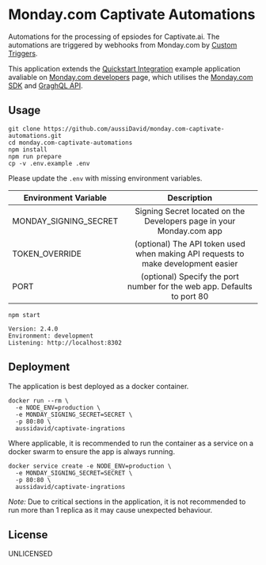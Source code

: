 # Monday.com Captivate Automations

Automations for the processing of epsiodes for Captivate.ai. The automations are triggered by webhooks from Monday.com by [Custom Triggers](https://monday.com/developers/apps/custom-trigger).

This application extends the [Quickstart Integration](https://github.com/mondaycom/welcome-apps/tree/master/apps/quickstart-integrations) example application avaliable on [Monday.com developers](https://monday.com/developers/apps/intro) page, which utilises the [Monday.com SDK](https://github.com/mondaycom/monday-sdk-js#mondaycom-apps-framework-sdk-for-javascript) and [GraghQL API](https://monday-api.readme.io/docs).

## Usage

    git clone https://github.com/aussiDavid/monday.com-captivate-automations.git
    cd monday.com-captivate-automations
    npm install
    npm run prepare
    cp -v .env.example .env

Please update the `.env` with missing environment variables.

| Environment Variable  |                                    Description                                    |
| --------------------- | :-------------------------------------------------------------------------------: |
| MONDAY_SIGNING_SECRET |       Signing Secret located on the Developers page in your Monday.com app        |
| TOKEN_OVERRIDE        | (optional) The API token used when making API requests to make development easier |
| PORT                  |      (optional) Specify the port number for the web app. Defaults to port 80      |

    npm start

    Version: 2.4.0
    Environment: development
    Listening: http://localhost:8302

## Deployment

The application is best deployed as a docker container.

    docker run --rm \
      -e NODE_ENV=production \
      -e MONDAY_SIGNING_SECRET=SECRET \
      -p 80:80 \
      aussidavid/captivate-ingrations

Where applicable, it is recommended to run the container as a service on a docker swarm to ensure the app is always running.

    docker service create -e NODE_ENV=production \
      -e MONDAY_SIGNING_SECRET=SECRET \
      -p 80:80 \
      aussidavid/captivate-ingrations

_Note:_ Due to critical sections in the application, it is not recommended to run more than 1 replica as it may cause unexpected behaviour.

## License

UNLICENSED
